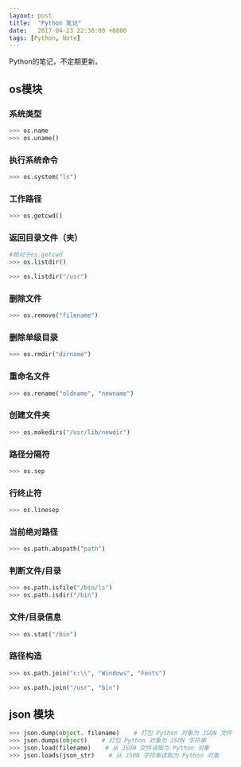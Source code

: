 ```yaml
---
layout: post
title:  "Python 笔记"
date:   2017-04-23 22:36:00 +0800
tags: [Python, Note]
---
```


Python的笔记，不定期更新。

## os模块

### 系统类型
```python
>>> os.name   
>>> os.uname()
```

### 执行系统命令
```python
>>> os.system("ls")
```

### 工作路径
```python
>>> os.getcwd()
```

### 返回目录文件（夹）
```python
#相对于os.getcwd
>>> os.listdir()
```

```python
>>> os.listdir("/usr")
```

### 删除文件
```python
>>> os.remove("filename")
```

### 删除单级目录
```python
>>> os.rmdir("dirname")
```

### 重命名文件
```python
>>> os.rename("oldname", "newname")
```

### 创建文件夹
```python
>>> os.makedirs("/usr/lib/newdir")
```

### 路径分隔符
```python
>>> os.sep
```

### 行终止符
```python
>>> os.linesep
```

### 当前绝对路径
```python
>>> os.path.abspath("path")
```

### 判断文件/目录
```python
>>> os.path.isfile("/bin/ls")
>>> os.path.isdir("/bin")
```

### 文件/目录信息
```python
>>> os.stat("/bin")
```

### 路径构造
```python
>>> os.path.join("c:\\", "Windows", "Fonts")
```

```python
>>> os.path.join("/usr", "bin")
```

## json 模块
```python
>>> json.dump(object. filename)    # 打包 Python 对象为 JSON 文件
>>> json.dumps(object)    # 打包 Python 对象为 JSON 字符串
>>> json.load(filename)    # 从 JSON 文件读取为 Python 对象
>>> json.loads(json_str)    # 从 JSON 字符串读取为 Python 对象
```
